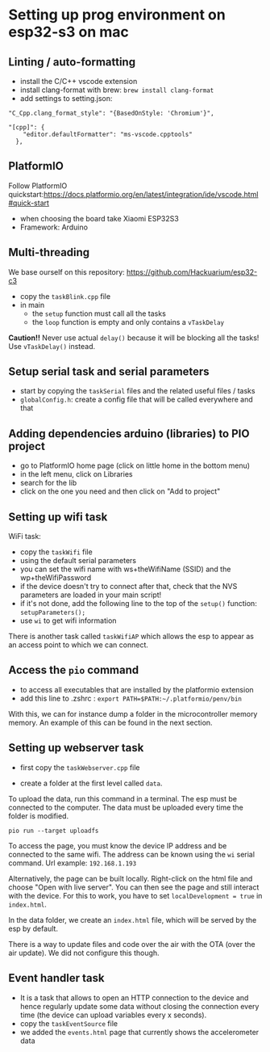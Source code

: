 # Setting up prog environment on esp32-s3 on mac

## Linting / auto-formatting

- install the C/C++ vscode extension
- install clang-format with brew: `brew install clang-format`
- add settings to setting.json:

```
"C_Cpp.clang_format_style": "{BasedOnStyle: 'Chromium'}",

"[cpp]": {
    "editor.defaultFormatter": "ms-vscode.cpptools"
  },
```

## PlatformIO

Follow PlatformIO quickstart:https://docs.platformio.org/en/latest/integration/ide/vscode.html#quick-start

- when choosing the board take Xiaomi ESP32S3
- Framework: Arduino

## Multi-threading

We base ourself on this repository: https://github.com/Hackuarium/esp32-c3

- copy the `taskBlink.cpp` file
- in main
  - the `setup` function must call all the tasks
  - the `loop` function is empty and only contains a `vTaskDelay`

**Caution!!** Never use actual `delay()` because it will be blocking all the tasks! Use `vTaskDelay()` instead.

## Setup serial task and serial parameters

- start by copying the `taskSerial` files and the related useful files / tasks
- `globalConfig.h`: create a config file that will be called everywhere and that

## Adding dependencies arduino (libraries) to PIO project

- go to PlatformIO home page (click on little home in the bottom menu)
- in the left menu, click on Libraries
- search for the lib
- click on the one you need and then click on "Add to project"

## Setting up wifi task

WiFi task:

- copy the `taskWifi` file
- using the default serial parameters
- you can set the wifi name with ws+theWifiName (SSID) and the wp+theWifiPassword
- if the device doesn't try to connect after that, check that the NVS parameters are loaded in your main script!
- if it's not done, add the following line to the top of the `setup()` function: `setupParameters();`
- use `wi` to get wifi information

There is another task called `taskWifiAP` which allows the esp to appear as an access point to which we can connect.

## Access the `pio` command

- to access all executables that are installed by the platformio extension
- add this line to .zshrc : `export PATH=$PATH:~/.platformio/penv/bin`

With this, we can for instance dump a folder in the microcontroller memory memory. An example of this can be found in the next section.

## Setting up webserver task

- first copy the `taskWebserver.cpp` file

- create a folder at the first level called `data`.

To upload the data, run this command in a terminal. The esp must be connected to the computer. The data must be uploaded every time the folder is modified.

```
pio run --target uploadfs
```

To access the page, you must know the device IP address and be connected to the same wifi. The address can be known using the `wi` serial command.
Url example: `192.168.1.193`

Alternatively, the page can be built locally. Right-click on the html file and choose "Open with live server". You can then see the page and still interact with the device. For this to work, you have to set `localDevelopment = true` in `index.html`.

In the data folder, we create an `index.html` file, which will be served by the esp by default.

There is a way to update files and code over the air with the OTA (over the air update). We did not configure this though.

## Event handler task

- It is a task that allows to open an HTTP connection to the device and hence regularly update some data without closing the connection every time (the device can upload variables every x seconds).
- copy the `taskEventSource` file
- we added the `events.html` page that currently shows the accelerometer data
